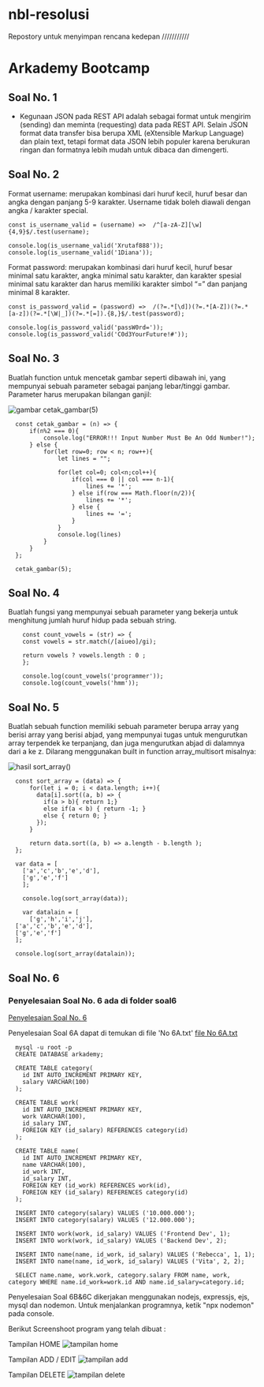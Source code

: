 # nbl-resolusi
Repostory untuk menyimpan rencana kedepan
///////////
# Arkademy Bootcamp

## Soal No. 1
 * Kegunaan JSON pada REST API adalah sebagai format untuk mengirim (sending) dan meminta (requesting) data pada REST API. Selain JSON format data transfer bisa berupa XML (eXtensible Markup Language) dan plain text, tetapi format data JSON lebih populer karena berukuran ringan dan formatnya lebih mudah untuk dibaca dan dimengerti.

## Soal No. 2
Format username: merupakan kombinasi dari huruf kecil, huruf besar dan angka dengan panjang 5-9 karakter. Username tidak boleh diawali dengan angka / karakter special.

    const is_username_valid = (username) =>  /^[a-zA-Z][\w]{4,9}$/.test(username);

    console.log(is_username_valid('Xrutaf888'));
    console.log(is_username_valid('1Diana'));

  Format password: merupakan kombinasi dari huruf kecil, huruf besar minimal satu karakter, angka minimal satu karakter, dan karakter spesial minimal satu karakter dan harus memiliki karakter simbol “=”  dan panjang minimal 8 karakter.

    const is_password_valid = (password) =>  /(?=.*[\d])(?=.*[A-Z])(?=.*[a-z])(?=.*[\W|_])(?=.*[=]).{8,}$/.test(password);

    console.log(is_password_valid('passW0rd='));
    console.log(is_password_valid('C0d3YourFuture!#'));

## Soal No. 3
Buatlah function untuk mencetak gambar seperti dibawah ini, yang mempunyai sebuah parameter sebagai panjang lebar/tinggi gambar. Parameter harus merupakan bilangan ganjil:

  ![gambar cetak_gambar(5)](https://github.com/mamenesia/arkademy/blob/master/ss1.png)

      const cetak_gambar = (n) => {
          if(n%2 === 0){
              console.log("ERROR!!! Input Number Must Be An Odd Number!");
          } else {
              for(let row=0; row < n; row++){
                  let lines = "";

                  for(let col=0; col<n;col++){
                      if(col === 0 || col === n-1){
                          lines += '*';
                      } else if(row === Math.floor(n/2)){
                          lines += '*';
                      } else {
                          lines += '=';
                      }
                  }
                  console.log(lines)
              }
          }
      };

      cetak_gambar(5);

  ## Soal No. 4
  Buatlah fungsi yang mempunyai sebuah parameter yang bekerja untuk menghitung jumlah huruf hidup pada sebuah string.

        const count_vowels = (str) => {
        const vowels = str.match(/[aiueo]/gi);
        
        return vowels ? vowels.length : 0 ;
        };

        console.log(count_vowels('programmer'));
        console.log(count_vowels('hmm'));

  ## Soal No. 5
  Buatlah sebuah function memiliki sebuah parameter berupa array yang berisi array yang berisi abjad, yang mempunyai tugas untuk mengurutkan array terpendek ke terpanjang, dan juga mengurutkan abjad di dalamnya dari a ke z. Dilarang menggunakan built in function array_multisort
  misalnya:

  ![hasil sort_array()](https://github.com/mamenesia/arkademy/blob/master/ss2.png)

      const sort_array = (data) => {
          for(let i = 0; i < data.length; i++){
            data[i].sort((a, b) => {
              if(a > b){ return 1;}
              else if(a < b) { return -1; }
              else { return 0; }
            });
          }

          return data.sort((a, b) => a.length - b.length );
      };

      var data = [
        ['a','c','b','e','d'],
        ['g','e','f']
        ];

        console.log(sort_array(data));
        
        var datalain = [
          ['g','h','i','j'],
      ['a','c','b','e','d'],
      ['g','e','f']
      ];

      console.log(sort_array(datalain));

  ## Soal No. 6
  ### Penyelesaian Soal No. 6 ada di folder soal6
  [Penyelesaian Soal No. 6](https://github.com/mamenesia/arkademy/tree/master/soal6)

  Penyelesaian Soal 6A dapat di temukan di file 'No 6A.txt'
  [file No 6A.txt](https://github.com/mamenesia/arkademy/blob/master/soal6/No%206A.txt)

      mysql -u root -p
      CREATE DATABASE arkademy;

      CREATE TABLE category(
        id INT AUTO_INCREMENT PRIMARY KEY,
        salary VARCHAR(100)
      );

      CREATE TABLE work(
        id INT AUTO_INCREMENT PRIMARY KEY,
        work VARCHAR(100),
        id_salary INT,
        FOREIGN KEY (id_salary) REFERENCES category(id)
      );

      CREATE TABLE name(
        id INT AUTO_INCREMENT PRIMARY KEY,
        name VARCHAR(100),
        id_work INT,
        id_salary INT,
        FOREIGN KEY (id_work) REFERENCES work(id),
        FOREIGN KEY (id_salary) REFERENCES category(id)
      );

      INSERT INTO category(salary) VALUES ('10.000.000');
      INSERT INTO category(salary) VALUES ('12.000.000');

      INSERT INTO work(work, id_salary) VALUES ('Frontend Dev', 1);
      INSERT INTO work(work, id_salary) VALUES ('Backend Dev', 2);

      INSERT INTO name(name, id_work, id_salary) VALUES ('Rebecca', 1, 1);
      INSERT INTO name(name, id_work, id_salary) VALUES ('Vita', 2, 2);

      SELECT name.name, work.work, category.salary FROM name, work, category WHERE name.id_work=work.id AND name.id_salary=category.id;

  Penyelesaian Soal 6B&6C dikerjakan menggunakan nodejs, expressjs, ejs, mysql dan nodemon.
  Untuk menjalankan programnya, ketik "npx nodemon" pada console.

  Berikut Screenshoot program yang telah dibuat :
  
  Tampilan HOME
  ![tampilan home](https://github.com/mamenesia/arkademy/blob/master/ss3.png)

  Tampilan ADD / EDIT
  ![tampilan add](https://github.com/mamenesia/arkademy/blob/master/ss4.png)

  Tampilan DELETE
  ![tampilan delete](https://github.com/mamenesia/arkademy/blob/master/ss5.png)
